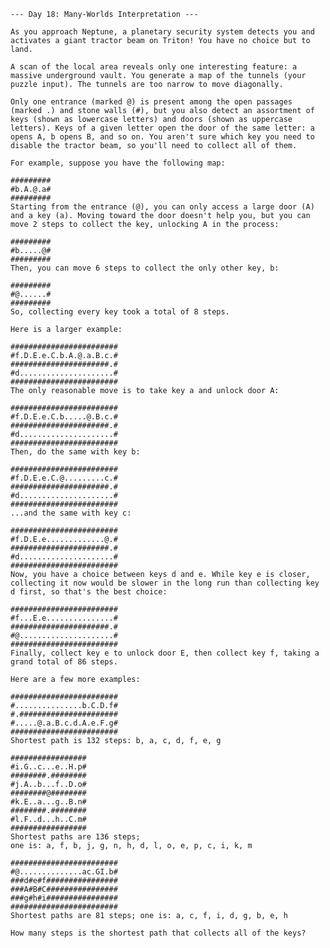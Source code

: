     --- Day 18: Many-Worlds Interpretation ---

    As you approach Neptune, a planetary security system detects you and activates a giant tractor beam on Triton! You have no choice but to land.

    A scan of the local area reveals only one interesting feature: a massive underground vault. You generate a map of the tunnels (your puzzle input). The tunnels are too narrow to move diagonally.

    Only one entrance (marked @) is present among the open passages (marked .) and stone walls (#), but you also detect an assortment of keys (shown as lowercase letters) and doors (shown as uppercase letters). Keys of a given letter open the door of the same letter: a opens A, b opens B, and so on. You aren't sure which key you need to disable the tractor beam, so you'll need to collect all of them.

    For example, suppose you have the following map:

    #########
    #b.A.@.a#
    #########
    Starting from the entrance (@), you can only access a large door (A) and a key (a). Moving toward the door doesn't help you, but you can move 2 steps to collect the key, unlocking A in the process:

    #########
    #b.....@#
    #########
    Then, you can move 6 steps to collect the only other key, b:

    #########
    #@......#
    #########
    So, collecting every key took a total of 8 steps.

    Here is a larger example:

    ########################
    #f.D.E.e.C.b.A.@.a.B.c.#
    ######################.#
    #d.....................#
    ########################
    The only reasonable move is to take key a and unlock door A:

    ########################
    #f.D.E.e.C.b.....@.B.c.#
    ######################.#
    #d.....................#
    ########################
    Then, do the same with key b:

    ########################
    #f.D.E.e.C.@.........c.#
    ######################.#
    #d.....................#
    ########################
    ...and the same with key c:

    ########################
    #f.D.E.e.............@.#
    ######################.#
    #d.....................#
    ########################
    Now, you have a choice between keys d and e. While key e is closer, collecting it now would be slower in the long run than collecting key d first, so that's the best choice:

    ########################
    #f...E.e...............#
    ######################.#
    #@.....................#
    ########################
    Finally, collect key e to unlock door E, then collect key f, taking a grand total of 86 steps.

    Here are a few more examples:

    ########################
    #...............b.C.D.f#
    #.######################
    #.....@.a.B.c.d.A.e.F.g#
    ########################
    Shortest path is 132 steps: b, a, c, d, f, e, g

    #################
    #i.G..c...e..H.p#
    ########.########
    #j.A..b...f..D.o#
    ########@########
    #k.E..a...g..B.n#
    ########.########
    #l.F..d...h..C.m#
    #################
    Shortest paths are 136 steps;
    one is: a, f, b, j, g, n, h, d, l, o, e, p, c, i, k, m

    ########################
    #@..............ac.GI.b#
    ###d#e#f################
    ###A#B#C################
    ###g#h#i################
    ########################
    Shortest paths are 81 steps; one is: a, c, f, i, d, g, b, e, h

    How many steps is the shortest path that collects all of the keys?
